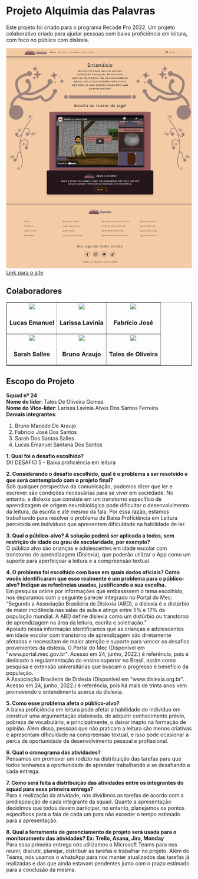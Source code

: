 <h1>Projeto Alquimia das Palavras</h1>
<p>Este projeto foi criado para o programa Recode Pro 2022. Um projeto colaborativo criado para ajudar pessoas com baixa proficiência em leitura, com foco no público com dislexia.</p>

<img src="./img-readme.png" />
<a href="https://projeto-final-recode-2022.vercel.app/">Link para o site</a>

<h2>Colaboradores</h2>
<table border>
    <tbody>
        <tr>
            <td align="center">
                <a href="https://github.com/LucasInmanuel">
                    <img src="https://github.com/LucasInmanuel.png" />
                </a>
                <h3>Lucas Emanuel</h3>
            </td>
            <td align="center">
                <a href="https://github.com/Larissalaviniaba">
                    <img src="https://github.com/Larissalaviniaba.png" />
                </a>
                <h3>Larissa Lavinia</h3>
            </td>
            <td align="center">
                <a href=""></a>
                <img src="https://github.com/FabricioRecode.png" />
                <h3>Fabrício José</h3>
            </td>
        </tr>
        <tr>
            <td align="center">
                <a href="https://github.com/Sarah-Salles">
                    <img src="https://github.com/Sarah-Salles.png" />
                </a>
                <h3>Sarah Salles</h3>
            </td>
            <td align="center">
                <a href="https://github.com/brunoaraujo7">
                    <img src="https://github.com/brunoaraujo7.png" />
                </a>
                <h3>Bruno Araujo</h3>
            </td>
            <td align="center">
                <a href="https://github.com/talesdeoliveira">
                    <img src="https://github.com/talesdeoliveira.png" />
                </a>
                <h3>Tales de Oliveira</h3>
            </td>
        </tr>
    </tbody>
</table>

<h2>Escopo do Projeto</h2>
<p>
    <b>Squad nº 24</b><br />
    <b>Nome do líder</b>: Tales De Oliveira Gomes<br />
    <b>Nome do Vice-líder</b>: Larissa Lavinia Alves Dos Santos Ferreira<br />
    <b>Demais integrantes</b>:<br />
</p>

<ol>
    <li>Bruno Macedo De Araujo</li> 
    <li>Fabricio José Dos Santos</li>
    <li>Sarah Dos Santos Salles</li>
    <li>Lucas Emanuel Santana Dos Santos</li>
</ol>

<p>
    <b>1. Qual foi o desafio escolhido?</b>
    <br />
    <span>(X) DESAFIO 5 - Baixa proficiência em leitura</span>
</p>
<p>
    <b>2. Considerando o desafio escolhido, qual é o problema a ser resolvido e que será contemplado com o projeto final?</b>
    <br />
    <span>Sob qualquer perspectiva da comunicação, podemos dizer que ler e escrever são condições necessárias para se viver em sociedade. No entanto, a dislexia que consiste em um transtorno específico de aprendizagem de origem neurobiológica pode dificultar o desenvolvimento da leitura, da escrita e até mesmo da fala. Por essa razão, estamos trabalhando para resolver o problema de Baixa Proficiência em Leitura percebida em indivíduos que apresentem dificuldade na habilidade de ler.
    </span>
</p>
<p>
    <b>3. Qual o público-alvo? A solução poderá ser aplicada a todos, sem restrição de idade ou grau de escolaridade, por exemplo?</b>
    <br />
    <span>O público alvo são crianças e adolescentes em idade escolar com transtorno de aprendizagem (Dislexia), que poderão utilizar o App como um suporte para aperfeiçoar a leitura e a compreensão textual.</span>
</p>
<p>
    <b>4. O problema foi escolhido com base em quais dados oficiais? Como vocês identificaram que esse realmente é um problema para o público-alvo? Indique as referências usadas, justificando a sua escolha.</b>
    <br />
    <span>Em pesquisa online por informações que embasassem o tema escolhido, nos deparamos com o seguinte parecer integrado no Portal do Mec: “Segundo a Associação Brasileira de Dislexia (ABD), a dislexia é o distúrbio de maior incidência nas salas de aula e atinge entre 5% e 17% da população mundial. A ABD define dislexia como um distúrbio ou transtorno de aprendizagem na área da leitura, escrita e soletração.”<br />
    Apoiado nessa informação identificamos que as crianças e adolescentes em idade escolar com transtorno de aprendizagem são diretamente afetadas e necessitam de maior atenção e suporte para vencer os desafios provenientes da dislexia.
    O Portal do Mec (Disponível em "www.portal.mec.gov.br". Acesso em 24, junho, 2022.) é referência, pois é dedicado a regulamentação do ensino superior no Brasil, assim como pesquisa e extensão universitárias que buscam o progresso e benefício da população.<br />
    A Associação Brasileira de Dislexia (Disponível em "www.dislexia.org.br". Acesso em 24, junho, 2022.) é referência, pois há mais de trinta anos vem promovendo o entendimento acerca da dislexia.</span>
</p>
<p>
    <b>5. Como esse problema afeta o público-alvo?</b>
    <br />
    <span>A baixa proficiência em leitura pode afetar a habilidade do indivíduo em construir uma argumentação elaborada, de adquirir conhecimento prévio, pobreza de vocabulário, e principalmente, o deixar inapto na formação de opinião. Além disso, pessoas que não praticam a leitura são menos criativas e apresentam dificuldade na compreensão textual, e isso pode ocasionar a perca de oportunidade de desenvolvimento pessoal e profissional.</span>
</p>
<p>
    <b>6. Qual o cronograma das atividades?</b>
    <br />
    <span>Pensamos em promover um rodizio na distribuição das tarefas para que todos tenhamos a oportunidade de aprender trabalhando e se desafiando a cada entrega.</span>
</p>
<p>
    <b>7. Como será feita a distribuição das atividades entre os integrantes do squad para essa primeira entrega?</b>
    <br />
    <span>Para a realização da atividade, nós dividimos as tarefas de acordo com a predisposição de cada integrante da squad. Quanto a apresentação decidimos que todos devem participar, no entanto, planejamos os pontos específicos para a fala de cada um para não exceder o tempo estimado para a apresentação.</span>
</p>
<p>
    <b>8. Qual a ferramenta de gerenciamento de projeto será usada para o monitoramento das atividades? Ex: Trello, Asana, Jira, Monday</b>
    <br />
    <span>Para essa primeira entrega nós utilizamos o Microsoft Teams para nos reunir, discutir, planejar, distribuir as tarefas e trabalhar no projeto. Além do Teams, nós usamos o whatsApp para nos manter atualizados das tarefas já realizadas e das que ainda estavam pendentes junto com o prazo estimado para a conclusão da mesma.</span>
</p>
